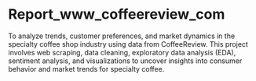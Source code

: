 # Report_www_coffeereview_com
To analyze trends, customer preferences, and market dynamics in the specialty coffee shop industry using data from CoffeeReview. This project involves web scraping, data cleaning, exploratory data analysis (EDA), sentiment analysis, and visualizations to uncover insights into consumer behavior and market trends for specialty coffee.
